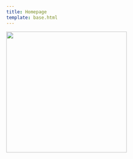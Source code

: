 ```yaml
---
title: Homepage
template: base.html
---
```


<img src="https://api.raindrop.io/v2/raindrop/794550954/file?type=image/png" style="border:none;width:20rem;margin-inline:auto;" />
